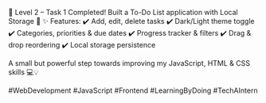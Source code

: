 🚀 Level 2 – Task 1 Completed!
Built a To-Do List application with Local Storage 🎯
✨ Features:
✔️ Add, edit, delete tasks
✔️ Dark/Light theme toggle
✔️ Categories, priorities & due dates
✔️ Progress tracker & filters
✔️ Drag & drop reordering
✔️ Local storage persistence

A small but powerful step towards improving my JavaScript, HTML & CSS skills 💻💡

#WebDevelopment #JavaScript #Frontend #LearningByDoing #TechAIntern
